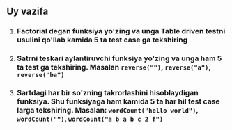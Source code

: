 ## Uy vazifa

1. ### Factorial degan funksiya yo'zing va unga Table driven testni usulini qo'llab kamida 5 ta test case ga tekshiring
2. ### Satrni teskari aylantiruvchi funksiya yo'zing va unga ham 5 ta test ga tekshiring. Masalan `reverse("")`, `reverse("a")`, `reverse("ba")`
3. ### Sartdagi har bir so'zning takrorlashini hisoblaydigan funksiya. Shu funksiyaga ham kamida 5 ta har hil test case larga tekshiring. Masalan: `wordCount("hello world")`, `wordCount("")`, `wordCount("a b a b c 2 f")`  